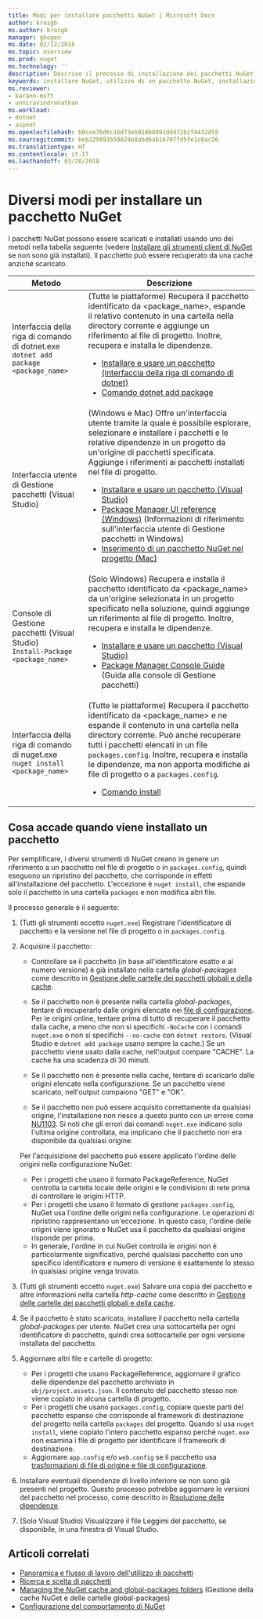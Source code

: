 ```yaml
---
title: Modi per installare pacchetti NuGet | Microsoft Docs
author: kraigb
ms.author: kraigb
manager: ghogen
ms.date: 02/12/2018
ms.topic: overview
ms.prod: nuget
ms.technology: ''
description: Descrive il processo di installazione dei pacchetti NuGet in un progetto, incluso cosa accade sul disco e ai file di progetto applicabili.
keywords: installare NuGet, utilizzo di un pacchetto NuGet, installazione di pacchetti NuGet, riferimenti ai pacchetti NuGet
ms.reviewer:
- karann-msft
- unniravindranathan
ms.workload:
- dotnet
- aspnet
ms.openlocfilehash: b8cce7bd6c1bd73eb018b8891ddd72b2f4432d55
ms.sourcegitcommit: beb229893559824e8abd6ab16707fd5fe1c6ac26
ms.translationtype: HT
ms.contentlocale: it-IT
ms.lasthandoff: 03/28/2018
---
```

# <a name="different-ways-to-install-a-nuget-package"></a>Diversi modi per installare un pacchetto NuGet

I pacchetti NuGet possono essere scaricati e installati usando uno dei metodi nella tabella seguente (vedere [Installare gli strumenti client di NuGet](../install-nuget-client-tools.md) se non sono già installati). Il pacchetto può essere recuperato da una cache anziché scaricato.

| Metodo | Descrizione |
| --- | --- |
| Interfaccia della riga di comando di dotnet.exe<br/>`dotnet add package <package_name>` | (Tutte le piattaforme) Recupera il pacchetto identificato da \<package_name\>, espande il relativo contenuto in una cartella nella directory corrente e aggiunge un riferimento al file di progetto. Inoltre, recupera e installa le dipendenze.<ul><li>[Installare e usare un pacchetto (interfaccia della riga di comando di dotnet)](../quickstart/install-and-use-a-package-using-the-dotnet-cli.md)</li><li>[Comando dotnet add package](/dotnet/core/tools/dotnet-add-package)</li></ul> |
| Interfaccia utente di Gestione pacchetti (Visual Studio) | (Windows e Mac) Offre un'interfaccia utente tramite la quale è possibile esplorare, selezionare e installare i pacchetti e le relative dipendenze in un progetto da un'origine di pacchetti specificata. Aggiunge i riferimenti ai pacchetti installati nel file di progetto.<ul><li>[Installare e usare un pacchetto (Visual Studio)](../quickstart/install-and-use-a-package-in-visual-studio.md)</li><li>[Package Manager UI reference (Windows)](../tools/package-manager-ui.md) (Informazioni di riferimento sull'interfaccia utente di Gestione pacchetti in Windows)</li><li>[Inserimento di un pacchetto NuGet nel progetto (Mac)](/visualstudio/mac/nuget-walkthrough)</li></ul> |
| Console di Gestione pacchetti (Visual Studio)<br/>`Install-Package <package_name>` | (Solo Windows) Recupera e installa il pacchetto identificato da \<package_name\> da un'origine selezionata in un progetto specificato nella soluzione, quindi aggiunge un riferimento al file di progetto. Inoltre, recupera e installa le dipendenze.<ul><li>[Installare e usare un pacchetto (Visual Studio)](../quickstart/install-and-use-a-package-in-visual-studio.md)</li><li>[Package Manager Console Guide](../tools/package-manager-console.md) (Guida alla console di Gestione pacchetti)</li></ul> |
| Interfaccia della riga di comando di nuget.exe<br/>`nuget install <package_name>` | (Tutte le piattaforme) Recupera il pacchetto identificato da \<package_name\> e ne espande il contenuto in una cartella nella directory corrente. Può anche recuperare tutti i pacchetti elencati in un file `packages.config`. Inoltre, recupera e installa le dipendenze, ma non apporta modifiche ai file di progetto o a `packages.config`.<ul><li>[Comando install](../tools/cli-ref-install.md)</li></ul> |

## <a name="what-happens-when-a-package-is-installed"></a>Cosa accade quando viene installato un pacchetto

Per semplificare, i diversi strumenti di NuGet creano in genere un riferimento a un pacchetto nel file di progetto o in `packages.config`, quindi eseguono un ripristino del pacchetto, che corrisponde in effetti all'installazione del pacchetto. L'eccezione è `nuget install`, che espande solo il pacchetto in una cartella `packages` e non modifica altri file.

Il processo generale è il seguente:

1. (Tutti gli strumenti eccetto `nuget.exe`) Registrare l'identificatore di pacchetto e la versione nel file di progetto o in `packages.config`.

1. Acquisire il pacchetto:
    - Controllare se il pacchetto (in base all'identificatore esatto e al numero versione) è già installato nella cartella *global-packages* come descritto in [Gestione delle cartelle dei pacchetti globali e della cache](managing-the-global-packages-and-cache-folders.md).

    - Se il pacchetto non è presente nella cartella *global-packages*, tentare di recuperarlo dalle origini elencate nei [file di configurazione](Configuring-NuGet-Behavior.md). Per le origini online, tentare prima di tutto di recuperare il pacchetto dalla cache, a meno che non si specifichi `-NoCache` con i comandi `nuget.exe` o non si specifichi `--no-cache` con `dotnet restore`. (Visual Studio e `dotnet add package` usano sempre la cache.) Se un pacchetto viene usato dalla cache, nell'output compare "CACHE". La cache ha una scadenza di 30 minuti.

    - Se il pacchetto non è presente nella cache, tentare di scaricarlo dalle origini elencate nella configurazione. Se un pacchetto viene scaricato, nell'output compaiono "GET" e "OK".

    - Se il pacchetto non può essere acquisito correttamente da qualsiasi origine, l'installazione non riesce a questo punto con un errore come [NU1103](../reference/errors-and-warnings.md#nu1103). Si noti che gli errori dai comandi `nuget.exe` indicano solo l'ultima origine controllata, ma implicano che il pacchetto non era disponibile da qualsiasi origine.

    Per l'acquisizione del pacchetto può essere applicato l'ordine delle origini nella configurazione NuGet:
      - Per i progetti che usano il formato PackageReference, NuGet controlla la cartella locale delle origini e le condivisioni di rete prima di controllare le origini HTTP.
      - Per i progetti che usano il formato di gestione `packages.config`, NuGet usa l'ordine delle origini nella configurazione. Le operazioni di ripristino rappresentano un'eccezione. In questo caso, l'ordine delle origini viene ignorato e NuGet usa il pacchetto da qualsiasi origine risponde per prima.
      - In generale, l'ordine in cui NuGet controlla le origini non è particolarmente significativo, perché qualsiasi pacchetto con uno specifico identificatore e numero di versione è esattamente lo stesso in qualsiasi origine venga trovato.

1. (Tutti gli strumenti eccetto `nuget.exe`) Salvare una copia del pacchetto e altre informazioni nella cartella *http-cache* come descritto in [Gestione delle cartelle dei pacchetti globali e della cache](managing-the-global-packages-and-cache-folders.md).

1. Se il pacchetto è stato scaricato, installare il pacchetto nella cartella *global-packages* per utente. NuGet crea una sottocartella per ogni identificatore di pacchetto, quindi crea sottocartelle per ogni versione installata del pacchetto.

1. Aggiornare altri file e cartelle di progetto:

    - Per i progetti che usano PackageReference, aggiornare il grafico delle dipendenze del pacchetto archiviato in `obj/project.assets.json`. Il contenuto del pacchetto stesso non viene copiato in alcuna cartella di progetto.
    - Per i progetti che usano `packages.config`, copiare queste parti del pacchetto espanso che corrisponde al framework di destinazione del progetto nella cartella `packages` del progetto. Quando si usa `nuget install`, viene copiato l'intero pacchetto espanso perché `nuget.exe` non esamina i file di progetto per identificare il framework di destinazione.
    - Aggiornare `app.config` e/o `web.config` se il pacchetto usa [trasformazioni di file di origine e file di configurazione](../create-packages/source-and-config-file-transformations.md).

1. Installare eventuali dipendenze di livello inferiore se non sono già presenti nel progetto. Questo processo potrebbe aggiornare le versioni del pacchetto nel processo, come descritto in [Risoluzione delle dipendenze](../consume-packages/dependency-resolution.md).

1. (Solo Visual Studio) Visualizzare il file Leggimi del pacchetto, se disponibile, in una finestra di Visual Studio.

## <a name="related-articles"></a>Articoli correlati

- [Panoramica e flusso di lavoro dell'utilizzo di pacchetti](../consume-packages/overview-and-workflow.md)
- [Ricerca e scelta di pacchetti](../consume-packages/finding-and-choosing-packages.md)
- [Managing the NuGet cache and global-packages folders](managing-the-global-packages-and-cache-folders.md) (Gestione della cache NuGet e delle cartelle global-packages)
- [Configurazione del comportamento di NuGet](../consume-packages/configuring-nuget-behavior.md)
